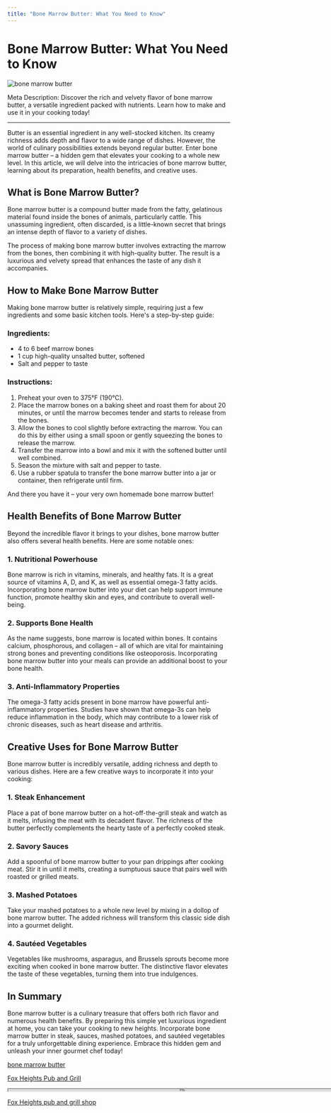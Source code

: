 ```yaml
---
title: "Bone Marrow Butter: What You Need to Know"
---
```

# Bone Marrow Butter: What You Need to Know


![bone marrow butter](https://images.unsplash.com/photo-1597528662465-55ece5734101?ixid=M3w0ODkxMTF8MHwxfHNlYXJjaHwxfHxib25lJTIwbWFycm93JTIwYnV0dGVyfGVufDB8fHx8MTY5MjgwNDAzM3ww&ixlib=rb-4.0.3&w=512&fit=max)

Meta Description: Discover the rich and velvety flavor of bone marrow butter, a versatile ingredient packed with nutrients. Learn how to make and use it in your cooking today!

---

Butter is an essential ingredient in any well-stocked kitchen. Its creamy richness adds depth and flavor to a wide range of dishes. However, the world of culinary possibilities extends beyond regular butter. Enter bone marrow butter – a hidden gem that elevates your cooking to a whole new level. In this article, we will delve into the intricacies of bone marrow butter, learning about its preparation, health benefits, and creative uses.

## What is Bone Marrow Butter?

Bone marrow butter is a compound butter made from the fatty, gelatinous material found inside the bones of animals, particularly cattle. This unassuming ingredient, often discarded, is a little-known secret that brings an intense depth of flavor to a variety of dishes.

The process of making bone marrow butter involves extracting the marrow from the bones, then combining it with high-quality butter. The result is a luxurious and velvety spread that enhances the taste of any dish it accompanies.

## How to Make Bone Marrow Butter

Making bone marrow butter is relatively simple, requiring just a few ingredients and some basic kitchen tools. Here's a step-by-step guide:

### Ingredients:
- 4 to 6 beef marrow bones
- 1 cup high-quality unsalted butter, softened
- Salt and pepper to taste

### Instructions:
1. Preheat your oven to 375°F (190°C).
2. Place the marrow bones on a baking sheet and roast them for about 20 minutes, or until the marrow becomes tender and starts to release from the bones.
3. Allow the bones to cool slightly before extracting the marrow. You can do this by either using a small spoon or gently squeezing the bones to release the marrow.
4. Transfer the marrow into a bowl and mix it with the softened butter until well combined.
5. Season the mixture with salt and pepper to taste.
6. Use a rubber spatula to transfer the bone marrow butter into a jar or container, then refrigerate until firm.

And there you have it – your very own homemade bone marrow butter!

## Health Benefits of Bone Marrow Butter

Beyond the incredible flavor it brings to your dishes, bone marrow butter also offers several health benefits. Here are some notable ones:

### 1. Nutritional Powerhouse

Bone marrow is rich in vitamins, minerals, and healthy fats. It is a great source of vitamins A, D, and K, as well as essential omega-3 fatty acids. Incorporating bone marrow butter into your diet can help support immune function, promote healthy skin and eyes, and contribute to overall well-being.

### 2. Supports Bone Health

As the name suggests, bone marrow is located within bones. It contains calcium, phosphorous, and collagen – all of which are vital for maintaining strong bones and preventing conditions like osteoporosis. Incorporating bone marrow butter into your meals can provide an additional boost to your bone health.

### 3. Anti-Inflammatory Properties

The omega-3 fatty acids present in bone marrow have powerful anti-inflammatory properties. Studies have shown that omega-3s can help reduce inflammation in the body, which may contribute to a lower risk of chronic diseases, such as heart disease and arthritis.

## Creative Uses for Bone Marrow Butter

Bone marrow butter is incredibly versatile, adding richness and depth to various dishes. Here are a few creative ways to incorporate it into your cooking:

### 1. Steak Enhancement

Place a pat of bone marrow butter on a hot-off-the-grill steak and watch as it melts, infusing the meat with its decadent flavor. The richness of the butter perfectly complements the hearty taste of a perfectly cooked steak.

### 2. Savory Sauces

Add a spoonful of bone marrow butter to your pan drippings after cooking meat. Stir it in until it melts, creating a sumptuous sauce that pairs well with roasted or grilled meats.

### 3. Mashed Potatoes

Take your mashed potatoes to a whole new level by mixing in a dollop of bone marrow butter. The added richness will transform this classic side dish into a gourmet delight.

### 4. Sautéed Vegetables

Vegetables like mushrooms, asparagus, and Brussels sprouts become more exciting when cooked in bone marrow butter. The distinctive flavor elevates the taste of these vegetables, turning them into true indulgences.

## In Summary

Bone marrow butter is a culinary treasure that offers both rich flavor and numerous health benefits. By preparing this simple yet luxurious ingredient at home, you can take your cooking to new heights. Incorporate bone marrow butter in steak, sauces, mashed potatoes, and sautéed vegetables for a truly unforgettable dining experience. Embrace this hidden gem and unleash your inner gourmet chef today!

[bone marrow butter](https://foxheightspubandgrill.com/post/bone-marrow-butter)

[Fox Heights Pub and Grill](https://foxheightspubandgrill.com/tools/sitemap)

<iframe src='https://foxheightspubandgrill.com/post/bone-marrow-butter' width='800' height='5'></iframe>

[Fox Heights pub and grill shop](https://foxheightspubandgrill.com/tools/sitemap)